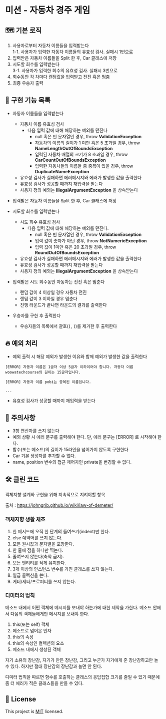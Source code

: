 # 미션 - 자동차 경주 게임
## 🗺 기본 로직
1. 사용자로부터 자동차 이름들을 입력받는다  
    1-1. 사용자가 입력한 자동차 이름들의 유효성 검사. 실패시 1번으로
2. 입력받은 자동차 이름들을 Split 한 후, Car 클래스에 저장
3. 시도할 회수를 입력받는다  
   3-1. 사용자가 입력한 회수의 유효성 검사. 실패시 3번으로
4. 회수동안 각 차마다 랜덤값을 입력받고 전진 혹은 멈춤
5. 최종 우승자 출력

## 📝 구현 기능 목록
- 자동자 이름들을 입력받는다
  - 자동차 이름 유효성 검사
    - 다음 입력 값에 대해 해당하는 예외를 던진다
      - null 혹은 빈 문자열인 경우, throw **ValidationException**  
      - 자동차의 이름의 길이가 1 미만 혹은 5 초과일 경우, throw **NameLengthOutOfBoundsException**
      - 입력된 자동차 배열의 크기가 8 초과일 경우, throw **CarCountOutOfBoundsException** 
      - 입력한 자동차들의 이름들 중 중복이 있을 경우, throw **DuplicateNameException**
  - 유효성 검사가 실패하면 에러메시지와 에러가 발생한 값을 출력한다
  - 유효성 검사가 성공할 때까지 재입력을 받는다
  - 사용자 정의 예외는 **IllegalArgumentException** 을 상속받는다
  

- 입력받은 자동차 이름들을 Split 한 후, Car 클래스에 저장
  

- 시도할 회수를 입력받는다
  - 시도 회수 유효성 검사
    - 다음 입력 값에 대해 해당하는 예외를 던진다. 
      - null 혹은 빈 문자열인 경우, throw **ValidationException**
      - 입력 값이 숫자가 아닌 경우, throw **NotNumericException**
      - 입력 값이 1미만 혹은 20 초과일 경우, throw **RoundOutOfBoundsException**
  - 유효성 검사가 실패하면 에러메시지와 에러가 발생한 값을 출력한다
  - 유효성 검사가 성공할 때까지 재입력을 받는다
  - 사용자 정의 예외는 **IllegalArgumentException** 을 상속받는다
  

- 입력받은 시도 회수동안 자동차는 전진 혹은 멈춘다
  - 랜덤 값이 4 이상일 경우 자동차 전진
  - 랜덤 값이 3 이하일 경우 멈춘다
  - 진행 라운드가 끝나면 라운드의 결과를 출력한다
  

- 우승자를 구한 후 출력한다
  - 우승자들의 목록에서 괄호(`[`, `]`)를 제거한 후 출력한다
  
## 🔥 예외 처리
- 예외 출력 시 해당 예외가 발생한 이유와 함께 예외가 발생한 값을 출력한다
```
[ERROR] 자동차 이름은 1글자 이상 5글자 이하이어야 합니다. 자동차 이름 woowatechcourse의 길이는 15글자입니다.

[ERROR] 자동차 이름 pobi는 중복된 이름입니다.

...
```

- 유효성 검사가 성공할 때까지 재입력을 받는다 
## 🚨 주의사항
- 3항 연산자를 쓰지 않는다
- 예외 상황 시 에러 문구를 출력해야 한다. 단, 에러 문구는 [ERROR] 로 시작해야 한다.
- 함수(또는 메소드)의 길이가 15라인을 넘어가지 않도록 구현한다
- Car 기본 생성자를 추가할 수 없다.
- name, position 변수의 접근 제어자인 private을 변경할 수 없다.

## 🛠 클린 코드
객체지향 설계와 구현을 위해 지속적으로 지켜야할 항목

출처 : https://johngrib.github.io/wiki/law-of-demeter/

### 객체지향 생활 체조
1. 한 메서드에 오직 한 단계의 들여쓰기(indent)만 한다.
2. else 예약어를 쓰지 않는다.
3. 모든 원시값과 문자열을 포장한다.
4. 한 줄에 점을 하나만 찍는다.
5. 줄여쓰지 않는다(축약 금지).
6. 모든 엔티티를 작게 유지한다.
7. 3개 이상의 인스턴스 변수를 가진 클래스를 쓰지 않는다.
8. 일급 콜렉션을 쓴다.
9. 게터/세터/프로퍼티를 쓰지 않는다.

### 디미터의 법칙
메소드 내에서 어떤 객체에 메시지를 보내야 하는가에 대한 제약을 가한다. 메소드 안에서 다음의 객체들에게만 메시지를 보내야 한다.
1. this(또는 self) 객체
2. 메소드로 넘어온 인자
3. this의 속성
4. this의 속성인 컬렉션의 요소
5. 메소드 내에서 생성된 객체

자기 소유의 장난감, 자기가 만든 장난감, 그리고 누군가 자기에게 준 장난감하고만 놀 수 있다. 하지만 절대 장난감의 장난감과 놀면 안 된다.

디미터 법칙을 따르면 함수를 호출하는 클래스의 응답집합 크기를 줄일 수 있기 때문에 좀 더 에러가 적은 클래스들을 만들 수 있다.

## 📝 License

This project is [MIT](https://github.com/woowacourse/java-racingcar-precourse/blob/master/LICENSE) licensed.
